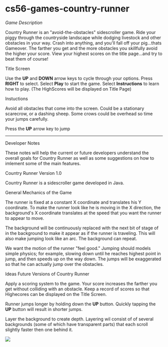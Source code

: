 cs56-games-country-runner
=========================

<i>Game Description</i>

Country Runner is an "avoid-the-obstacles" sidescroller game. Ride your piggy through the countryside landscape while dodging livestock and other obstacles in your way. Crash into anything, and you'll fall off your pig...thats Gameover. The farther you get and the more obstacles you skillfully avoid the higher your score. View your highest scores on the title page...and try to beat them of course!


Title Screen

Use the <b>UP</b> and <b>DOWN</b> arrow keys to cycle through your options. Press <b>RIGHT</b> to select. 
Select <b>Play</b> to start the game. 
Select <b>Instructions</b> to learn how to play.
(The HighScores will be displayed on Title Page)


Instuctions

Avoid all obstacles that come into the screen. Could be a stationary scarecrow, or a dashing sheep. Some crows could be overhead so time your jumps carefully. 

Press the <b>UP</b> arrow key to jump

--------------------------
Developer Notes

These notes will help the current or future developers understand the overall goals for Country Runner as well as some suggestions on how to imlement some of the main features. 

Country Runner Version 1.0 

Country Runner is a sidescroller game developed in Java. 

General Mechanics of the Game

The runner is fixed at a constant X coordinate and translates his Y coordinate. 
To make the runner look like he is moving in the X direction, the background's X coordinate translates  at the speed that you want the runner to appear to move.  

The background will be continuously replaced with the next bit of stage of in the background to make it appear as if the runner is traveling. This will also make jumping look like an arc. The background can repeat. 
 
 
We want the motion of the runner "feel good." Jumping should models simple physics; for example, slowing down until he reaches highest point in jump, and then speeds up on the way down.  The jumps will be exaggerated so that he can actually jump over the obstacles. 



Ideas Future Versions of Country Runner

Apply a scoring system to the game. Your score increases the farther you get without colliding with an obstacle. Keep a record of scores so that Highecores can be displayed on the Title Screen. 

Runner jumps longer by holding down the <b>UP</b> button. Quickly tapping the <b>UP</b> button will result in shorter jumps. 

Layer the background to create depth. Layering wil consist of of several backgrounds (some of which have transparent parts) that each scroll slightly faster then one behind it. 


<!--Update this image-->
![](http://i.imgur.com/fARdUfZ.jpg)
